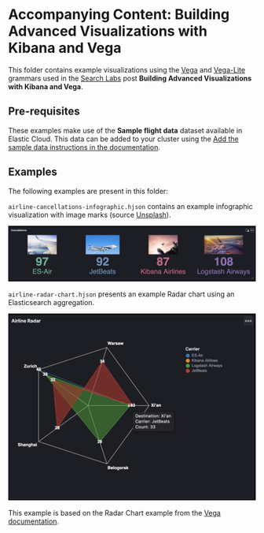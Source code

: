 # Accompanying Content: Building Advanced Visualizations with Kibana and Vega

This folder contains example visualizations using the [Vega](https://vega.github.io/vega/) and [Vega-Lite](https://vega.github.io/vega-lite/) grammars used in the [Search Labs](https://www.elastic.co/search-labs) post **Building Advanced Visualizations with Kibana and Vega**.

## Pre-requisites

These examples make use of the **Sample flight data** dataset available in Elastic Cloud. This data can be added to your cluster using the [Add the sample data instructions in the documentation](https://www.elastic.co/guide/en/kibana/current/get-started.html#gs-get-data-into-kibana).

## Examples

The following examples are present in this folder:

`airline-cancellations-infographic.hjson` contains an example infographic visualization with image marks (source [Unsplash](https://unsplash.com/)).

![Kibana Airline Cancellations Infographic](./images/airline-cancelations-vega-screenshot.png)

`airline-radar-chart.hjson` presents an example Radar chart using an Elasticsearch aggregation.

![Kibana Airline Radar Chart](./images/airline-radar-screenshot.png)

This example is based on the Radar Chart example from the [Vega documentation](https://vega.github.io/vega/examples/radar-chart/).